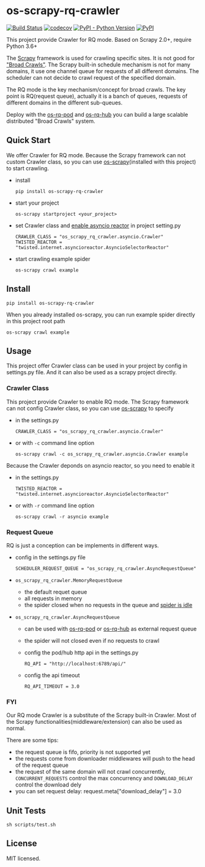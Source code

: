 # os-scrapy-rq-crawler

[![Build Status](https://www.travis-ci.org/cfhamlet/os-scrapy-rq-crawler.svg?branch=master)](https://www.travis-ci.org/cfhamlet/os-scrapy-rq-crawler)
[![codecov](https://codecov.io/gh/cfhamlet/os-scrapy-rq-crawler/branch/master/graph/badge.svg)](https://codecov.io/gh/cfhamlet/os-scrapy-rq-crawler)
[![PyPI - Python Version](https://img.shields.io/pypi/pyversions/os-scrapy-rq-crawler.svg)](https://pypi.python.org/pypi/os-scrapy-rq-crawler)
[![PyPI](https://img.shields.io/pypi/v/os-scrapy-rq-crawler.svg)](https://pypi.python.org/pypi/os-scrapy-rq-crawler)

This project provide Crawler for RQ mode. Based on Scrapy 2.0+, require Python 3.6+

The [Scrapy](https://scrapy.org/) framework is used for crawling specific sites. It is not good for ["Broad Crawls"](https://docs.scrapy.org/en/latest/topics/broad-crawls.html). The Scrapy built-in schedule mechanism is not for many domains, it use one channel queue for requests of all different domains. The scheduler can not decide to crawl request of the specified domain.

The RQ mode is the key mechanism/concept for broad crawls. The key point is RQ(request queue), actually it is a banch of queues, requests of different domains in the different sub-queues. 

Deploy with the [os-rq-pod](https://github.com/cfhamlet/os-rq-pod) and [os-rq-hub](https://github.com/cfhamlet/os-rq-hub) you can build a large scalable distributed "Broad Crawls" system.

## Quick Start

We offer Crawler for RQ mode. Because the Scrapy framework can not custom Crawler class, so you can use [os-scrapy](https://github.com/cfhamlet/os-scrapy)(installed with this project) to start crawling. 

* install

    ```
    pip install os-scrapy-rq-crawler
    ```

* start your project 

    ```
    os-scrapy startproject <your_project>
    ```

* set Crawler class and [enable asyncio reactor](https://docs.scrapy.org/en/latest/topics/asyncio.html) in project setting.py

    ```
    CRAWLER_CLASS = "os_scrapy_rq_crawler.asyncio.Crawler"
    TWISTED_REACTOR = "twisted.internet.asyncioreactor.AsyncioSelectorReactor"
    ```

* start crawling example spider

    ```
    os-scrapy crawl example
    ```

## Install

```
pip install os-scrapy-rq-crawler
```

When you already installed os-scrapy, you can run example spider directly in this project root path

```
os-scrapy crawl example
```


## Usage

This project offer Crawler class can be used in your project by config in settings.py file. And it can also be used as a scrapy project directly.

### Crawler Class

This project provide Crawler to enable RQ mode. The Scrapy framework can not config Crawler class, so you can use [os-scrapy](https://github.com/cfhamlet/os-scrapy) to specify

* in the settings.py

    ```
    CRAWLER_CLASS = "os_scrapy_rq_crawler.asyncio.Crawler"
    ```

* or with ``-c`` command line option

    ```
    os-scrapy crawl -c os_scrapy_rq_crawler.asyncio.Crawler example
    ```

Because the Crawler deponds on asyncio reactor, so you need to enable it

* in the settings.py

    ```
    TWISTED_REACTOR = "twisted.internet.asyncioreactor.AsyncioSelectorReactor"
    ```

* or with ``-r`` command line option

    ```
    os-scrapy crawl -r asyncio example
    ```

### Request Queue

RQ is just a conception can be implements in different ways.

* config in the settings.py file

    ```
    SCHEDULER_REQUEST_QUEUE = "os_scrapy_rq_crawler.AsyncRequestQueue"
    ```

* ``os_scrapy_rq_crawler.MemoryRequestQueue``

    - the default requet queue
    - all requests in memory
    - the spider closed when no requests in the queue and [spider is idle](https://docs.scrapy.org/en/latest/topics/signals.html?highlight=idle#spider-idle)

* ``os_scrapy_rq_crawler.AsyncRequestQueue``

    - can be used with [os-rq-pod](https://github.com/cfhamlet/os-rq-pod) or [os-rq-hub](https://github.com/cfhamlet/os-rq-hub) as external request queue
    - the spider will not closed even if no requests to crawl
    - config the pod/hub http api in the settings.py

        ```
        RQ_API = "http://localhost:6789/api/"
        ```

    - config the api timeout

        ```
        RQ_API_TIMEOUT = 3.0
        ```

### FYI

Our RQ mode Crawler is a substitute of the Scrapy built-in Crawler. Most of the Scrapy functionalities(middleware/extension) can also be used as normal.

There are some tips:

* the request queue is fifo, priority is not supported yet
* the requests come from downloader middlewares will push to the head of the request queue
* the request of the same domain will not crawl concurrently, ``CONCURRENT_REQUESTS`` control the max concurrency and ``DOWNLOAD_DELAY`` control the download dely
* you can set request delay: request.meta["download_delay"] = 3.0


## Unit Tests

```
sh scripts/test.sh
```

## License

MIT licensed.
